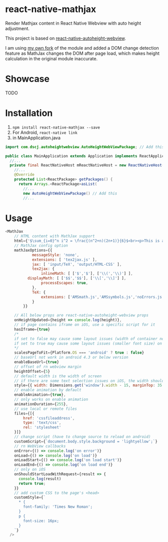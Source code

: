 # react-native-mathjax
Render Mathjax content in React Native Webview with auto height adjustment.

This project is based on [react-native-autoheight-webview](https://github.com/iou90/react-native-autoheight-webview).

I am using [my own fork](https://github.com/calcal12/react-native-autoheight-webview) of the module and added a DOM change detection feature as MathJax changes the DOM after page load, which makes height calculation in the original module inaccurate.

# Showcase
TODO

# Installation
1. `npm install react-native-mathjax --save`
2. For Android, `react-native link`
3. in MainApplication.java
```java
import com.dscj.autoheightwebview.AutoHeightWebViewPackage; // Add this

public class MainApplication extends Application implements ReactApplication {
  //...
  private final ReactNativeHost mReactNativeHost = new ReactNativeHost(this) {
    //...
    @Override
    protected List<ReactPackage> getPackages() {
      return Arrays.<ReactPackage>asList(
        //...
        new AutoHeightWebViewPackage() // Add this
        //...
```

# Usage
```javascript
<MathJax
    // HTML content with MathJax support
    html={'$\sum_{i=0}^n i^2 = \frac{(n^2+n)(2n+1)}{6}$<br><p>This is an equation</p>'}
    // MathJax config option
    mathJaxOptions={{
			messageStyle: 'none',
			extensions: [ 'tex2jax.js' ],
			jax: [ 'input/TeX', 'output/HTML-CSS' ],
			tex2jax: {
				inlineMath: [ ['$','$'], ['\\(','\\)'] ],
	      displayMath: [ ['$$','$$'], ['\\[','\\]'] ],
				processEscapes: true,
			},
			TeX: {
				extensions: ['AMSmath.js','AMSsymbols.js','noErrors.js','noUndefined.js']
			}
		}}

    // All below props are react-native-autoheight-webview props
    onHeightUpdated={height => console.log(height)},
    // if page contains iframe on iOS, use a specific script for it
    hasIframe={true}
    /*
    if set to false may cause some layout issues (width of container not fit for screen) on android
    if set to true may cause some layout issues (smaller font size) on iOS
    */
    scalesPageToFit={Platform.OS === 'android' ? true : false}
    // baseUrl not work in android 4.3 or below version
    enableBaseUrl={true}
    // offset of rn webview margin
    heightOffset={5}
    // default width is the width of screen
    // if there are some text selection issues on iOS, the width should be reduced more than 15 and the marginTop should be added more than 35
    style={{ width: Dimensions.get('window').width - 15, marginTop: 35 }}
    // enable animation by default
    enableAnimation={true},
    // only works on enable animation
    animationDuration={255},
    // use local or remote files
    files={[{
        href: 'cssfileaddress',
        type: 'text/css',
        rel: 'stylesheet'
    }]}
    // change script (have to change source to reload on android)
    customScript={`document.body.style.background = 'lightyellow';`}
    // rn WebView callbacks
    onError={() => console.log('on error')}
    onLoad={() => console.log('on load')}
    onLoadStart={() => console.log('on load start')}
    onLoadEnd={() => console.log('on load end')}
    // only on iOS
    onShouldStartLoadWithRequest={result => {
      console.log(result)
      return true;
    }}
    // add custom CSS to the page's <head>
    customStyle={`
      * {
        font-family: 'Times New Roman';
      }
      p {
        font-size: 16px;
      }
    `}
  />
```
